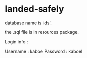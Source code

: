 # landed-safely

database name is 'lds'.

the .sql file is in resources package.


Login info :

Username : kaboel
Password : kaboel
